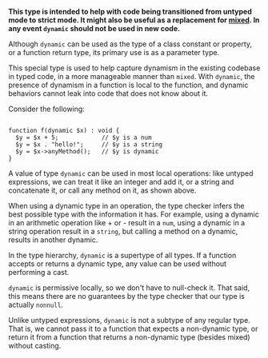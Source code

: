 **This type is intended to help with code being transitioned from untyped mode to strict 
mode. It might also be useful as a replacement for [mixed](mixed.md).  In any 
event `dynamic` should not be used in new code.**

Although `dynamic` can be used as the type of a class constant or property, or a function 
return type, its primary use is as a parameter type. 

This special type is used to help capture dynamism in the existing codebase in typed code, in 
a more manageable manner than `mixed`. With `dynamic`, the presence of dynamism in a function 
is local to the function, and dynamic behaviors cannot leak into code that does not know about it.

Consider the following:
```Hack

function f(dynamic $x) : void {
  $y = $x + 5;            // $y is a num
  $y = $x . "hello!";     // $y is a string 
  $y = $x->anyMethod();   // $y is dynamic
}
```

A value of type `dynamic` can be used in most local operations: like untyped expressions, we 
can treat it like an integer and add it, or a string and concatenate it, or call any method on it, as shown above.

When using a dynamic type in an operation, the type checker infers the best possible type with 
the information it has. For example, using a dynamic in an arithmetic operation like + or - result 
in a `num`, using a dynamic in a string operation result in a `string`, but calling a method on a 
dynamic, results in another dynamic.

In the type hierarchy, `dynamic` is a supertype of all types. If a function accepts or returns a 
dynamic type, any value can be used without performing a cast.

`dynamic` is permissive locally, so we don't have to null-check it. That said, this means there 
are no guarantees by the type checker that our type is actually `nonnull`.

Unlike untyped expressions, `dynamic` is not a subtype of any regular type. That is, we cannot pass 
it to a function that expects a non-dynamic type, or return it from a function that returns a 
non-dynamic type (besides mixed) without casting.

